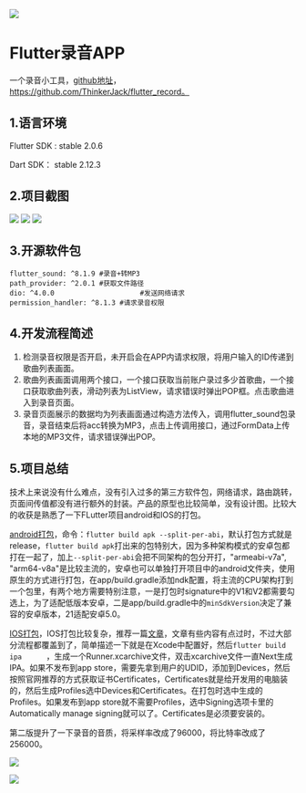 ![](https://img-blog.csdnimg.cn/20211014155507732.png)

# Flutter录音APP

一个录音小工具，[github地址](https://github.com/ThinkerJack/flutter_record)，https://github.com/ThinkerJack/flutter_record。

## 1.语言环境

Flutter SDK : stable 2.0.6

Dart SDK： stable 2.12.3

## 2.项目截图

![](https://img-blog.csdnimg.cn/20211014155510236.png)
![](https://img-blog.csdnimg.cn/20211014155512808.png)
![](https://img-blog.csdnimg.cn/2021101415551437.png)

## 3.开源软件包

```
flutter_sound: ^8.1.9 #录音+转MP3
path_provider: ^2.0.1 #获取文件路径
dio: ^4.0.0						#发送网络请求
permission_handler: ^8.1.3 #请求录音权限
```

## 4.开发流程简述

1. 检测录音权限是否开启，未开启会在APP内请求权限，将用户输入的ID传递到歌曲列表画面。
2. 歌曲列表画面调用两个接口，一个接口获取当前账户录过多少首歌曲，一个接口获取歌曲列表，滑动列表为ListView，请求错误时弹出POP框。点击歌曲进入到录音页面。
3. 录音页面展示的数据均为列表画面通过构造方法传入，调用flutter_sound包录音，录音结束后将acc转换为MP3，点击上传调用接口，通过FormData上传本地的MP3文件，请求错误弹出POP。

## 5.项目总结

技术上来说没有什么难点，没有引入过多的第三方软件包，网络请求，路由跳转，页面间传值都没有进行额外的封装。产品的原型也比较简单，没有设计图。比较大的收获是熟悉了一下FLutter项目android和IOS的打包。

[android打包](https://flutter.cn/docs/deployment/android)，命令：`flutter build apk --split-per-abi`，默认打包方式就是release，`flutter build apk`打出来的包特别大，因为多种架构模式的安卓包都打在一起了，加上`--split-per-abi`会把不同架构的包分开打，"armeabi-v7a", "arm64-v8a"是比较主流的，安卓也可以单独打开项目中的android文件夹，使用原生的方式进行打包，在app/build.gradle添加ndk配置，将主流的CPU架构打到一个包里，有两个地方需要特别注意，一是打包时signature中的V1和V2都需要勾选上，为了适配低版本安卓，二是app/build.gradle中的`minSdkVersion`决定了兼容的安卓版本，21适配安卓5.0。

[IOS打包](https://flutter.cn/docs/deployment/ios)，IOS打包比较复杂，推荐一篇[文章](https://segmentfault.com/a/1190000022497620)，文章有些内容有点过时，不过大部分流程都覆盖到了，简单描述一下就是在Xcode中配置好，然后`flutter build ipa      `，生成一个Runner.xcarchive文件，双击xcarchive文件一直Next生成IPA。如果不发布到app store，需要先拿到用户的UDID，添加到Devices，然后按照官网推荐的方式获取证书Certificates，Certificates就是给开发用的电脑装的，然后生成Profiles选中Devices和Certificates。在打包时选中生成的Profiles。如果发布到app store就不需要Profiles，选中Signing选项卡里的Automatically manage signing就可以了。Certificates是必须要安装的。

第二版提升了一下录音的音质，将采样率改成了96000，将比特率改成了256000。

![](https://img-blog.csdnimg.cn/c66cc07b674c424ba11ec6825e22a640.png)

![](https://img-blog.csdnimg.cn/46f9ed15f914479ab130d47e9578e721.png)
